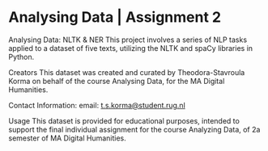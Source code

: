 # Analysing Data | Assignment 2

Analysing Data: NLTK & NER
This project involves a series of NLP tasks applied to a dataset of five texts, utilizing the NLTK and spaCy libraries in Python.


Creators
This dataset was created and curated by Theodora-Stavroula Korma on behalf of the course Analysing Data, for the MA Digital Humanities.

Contact Information: email: t.s.korma@student.rug.nl

Usage
This dataset is provided for educational purposes, intended to support the final individual assignment for the course Analyzing Data, of 2a semester of MA Digital Humanities.
